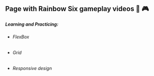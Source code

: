 ##                 Page with Rainbow Six gameplay videos :gun: :video_game:

#####                                                               Learning and Practicing:

- ###### FlexBox

- ###### Grid

- ###### Responsive design





